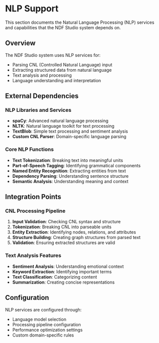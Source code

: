 # NLP Support

This section documents the Natural Language Processing (NLP) services and capabilities that the NDF Studio system depends on.

## Overview

The NDF Studio system uses NLP services for:

- Parsing CNL (Controlled Natural Language) input
- Extracting structured data from natural language
- Text analysis and processing
- Language understanding and interpretation

## External Dependencies

### NLP Libraries and Services
- **spaCy**: Advanced natural language processing
- **NLTK**: Natural language toolkit for text processing
- **TextBlob**: Simple text processing and sentiment analysis
- **Custom CNL Parser**: Domain-specific language parsing

### Core NLP Functions
- **Text Tokenization**: Breaking text into meaningful units
- **Part-of-Speech Tagging**: Identifying grammatical components
- **Named Entity Recognition**: Extracting entities from text
- **Dependency Parsing**: Understanding sentence structure
- **Semantic Analysis**: Understanding meaning and context

## Integration Points

### CNL Processing Pipeline
1. **Input Validation**: Checking CNL syntax and structure
2. **Tokenization**: Breaking CNL into parseable units
3. **Entity Extraction**: Identifying nodes, relations, and attributes
4. **Structure Building**: Creating graph structures from parsed text
5. **Validation**: Ensuring extracted structures are valid

### Text Analysis Features
- **Sentiment Analysis**: Understanding emotional context
- **Keyword Extraction**: Identifying important terms
- **Text Classification**: Categorizing content
- **Summarization**: Creating concise representations

## Configuration

NLP services are configured through:
- Language model selection
- Processing pipeline configuration
- Performance optimization settings
- Custom domain-specific rules 